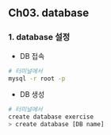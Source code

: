 ## Ch03. database

### 1. database 설정  
- DB 접속
```bash
# 터미널에서  
mysql -r root -p 
```  
- DB 생성
```bash
# 터미널에서  
create database exercise
> create database [DB name]
```  